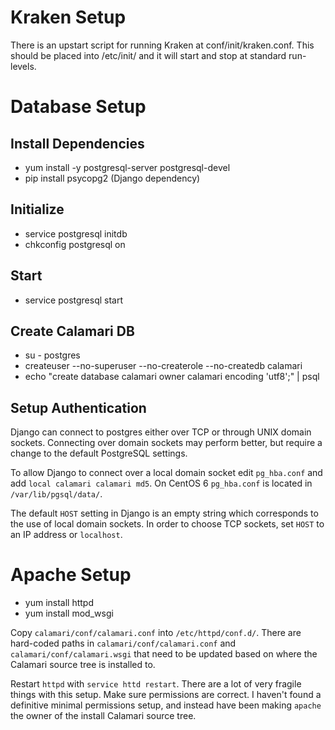 Kraken Setup
============

There is an upstart script for running Kraken at conf/init/kraken.conf.
This should be placed into /etc/init/ and it will start and stop at standard
run-levels.

Database Setup
==============

## Install Dependencies

* yum install -y postgresql-server postgresql-devel
* pip install psycopg2 (Django dependency)

## Initialize

* service postgresql initdb
* chkconfig postgresql on

## Start

* service postgresql start

## Create Calamari DB

* su - postgres
* createuser --no-superuser --no-createrole --no-createdb calamari
* echo "create database calamari owner calamari encoding 'utf8';" | psql

## Setup Authentication

Django can connect to postgres either over TCP or through UNIX domain sockets.
Connecting over domain sockets may perform better, but require a change to the
default PostgreSQL settings.

To allow Django to connect over a local domain socket edit `pg_hba.conf` and
add `local calamari calamari md5`. On CentOS 6 `pg_hba.conf` is located in
`/var/lib/pgsql/data/`.

The default `HOST` setting in Django is an empty string which corresponds to
the use of local domain sockets. In order to choose TCP sockets, set `HOST` to
an IP address or `localhost`.

Apache Setup
============

* yum install httpd
* yum install mod_wsgi

Copy `calamari/conf/calamari.conf` into `/etc/httpd/conf.d/`. There are
hard-coded paths in `calamari/conf/calamari.conf` and
`calamari/conf/calamari.wsgi` that need to be updated based on where the
Calamari source tree is installed to.

Restart `httpd` with `service httd restart`. There are a lot of very fragile
things with this setup. Make sure permissions are correct. I haven't found a
definitive minimal permissions setup, and instead have been making `apache`
the owner of the install Calamari source tree.
